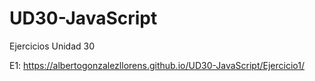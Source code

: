 # UD30-JavaScript
Ejercicios Unidad 30

E1: https://albertogonzalezllorens.github.io/UD30-JavaScript/Ejercicio1/
